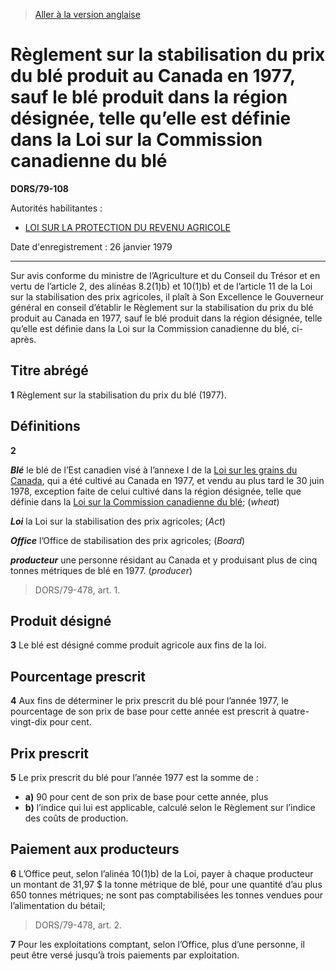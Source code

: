 > [Aller à la version anglaise](/en/Regulations/Statutory%20Orders%20and%20Regulations/79/108.md)

# Règlement sur la stabilisation du prix du blé produit au Canada en 1977, sauf le blé produit dans la région désignée, telle qu’elle est définie dans la Loi sur la Commission canadienne du blé

**DORS/79-108**

Autorités habilitantes : 
- [LOI SUR LA PROTECTION DU REVENU AGRICOLE](/fr/Lois/Lois%20du%20Canada/1991/ch.%2022.md)

Date d'enregistrement : 26 janvier 1979

----------

Sur avis conforme du ministre de l’Agriculture et du Conseil du Trésor et en vertu de l’article 2, des alinéas 8.2(1)b) et 10(1)b) et de l’article 11 de la Loi sur la stabilisation des prix agricoles, il plaît à Son Excellence le Gouverneur général en conseil d’établir le Règlement sur la stabilisation du prix du blé produit au Canada en 1977, sauf le blé produit dans la région désignée, telle qu’elle est définie dans la Loi sur la Commission canadienne du blé, ci-après.




## Titre abrégé


**1** Règlement sur la stabilisation du prix du blé (1977).




## Définitions


**2** 

***Blé*** le blé de l’Est canadien visé à l’annexe I de la [Loi sur les grains du Canada](/fr/Lois/Lois%20révisées%20du%20Canada/G/G-10.md), qui a été cultivé au Canada en 1977, et vendu au plus tard le 30 juin 1978, exception faite de celui cultivé dans la région désignée, telle que définie dans la [Loi sur la Commission canadienne du blé](/fr/Lois/Lois%20révisées%20du%20Canada/C/C-24.md); (*wheat*)

***Loi*** la Loi sur la stabilisation des prix agricoles; (*Act*)

***Office*** l’Office de stabilisation des prix agricoles; (*Board*)

***producteur*** une personne résidant au Canada et y produisant plus de cinq tonnes métriques de blé en 1977. (*producer*) 
> DORS/79-478, art. 1.





## Produit désigné


**3** Le blé est désigné comme produit agricole aux fins de la loi.




## Pourcentage prescrit


**4** Aux fins de déterminer le prix prescrit du blé pour l’année 1977, le pourcentage de son prix de base pour cette année est prescrit à quatre-vingt-dix pour cent.




## Prix prescrit


**5** Le prix prescrit du blé pour l’année 1977 est la somme de :
- **a)** 90 pour cent de son prix de base pour cette année, plus
- **b)** l’indice qui lui est applicable, calculé selon le Règlement sur l’indice des coûts de production.




## Paiement aux producteurs


**6** L’Office peut, selon l’alinéa 10(1)b) de la Loi, payer à chaque producteur un montant de 31,97 $ la tonne métrique de blé, pour une quantité d’au plus 650 tonnes métriques; ne sont pas comptabilisées les tonnes vendues pour l’alimentation du bétail;
> DORS/79-478, art. 2.




**7** Pour les exploitations comptant, selon l’Office, plus d’une personne, il peut être versé jusqu’à trois paiements par exploitation.


